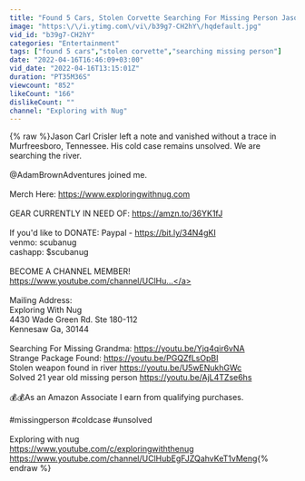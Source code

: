 ```yaml
---
title: "Found 5 Cars, Stolen Corvette Searching For Missing Person Jason Crisler!"
image: "https:\/\/i.ytimg.com\/vi\/b39g7-CH2hY\/hqdefault.jpg"
vid_id: "b39g7-CH2hY"
categories: "Entertainment"
tags: ["found 5 cars","stolen corvette","searching missing person"]
date: "2022-04-16T16:46:09+03:00"
vid_date: "2022-04-16T13:15:01Z"
duration: "PT35M36S"
viewcount: "852"
likeCount: "166"
dislikeCount: ""
channel: "Exploring with Nug"
---
```

{% raw %}Jason Carl Crisler left a note and vanished without a trace in Murfreesboro, Tennessee.  His cold case remains unsolved.  We are searching the river. <br /><br /> @AdamBrownAdventures   joined me. <br /><br />Merch Here: <a rel="nofollow" target="blank" href="https://www.exploringwithnug.com">https://www.exploringwithnug.com</a><br /><br />GEAR CURRENTLY IN NEED OF: <a rel="nofollow" target="blank" href="https://amzn.to/36YK1fJ">https://amzn.to/36YK1fJ</a><br /><br />If you'd like to DONATE: Paypal - <a rel="nofollow" target="blank" href="https://bit.ly/34N4gKI">https://bit.ly/34N4gKI</a><br />venmo: scubanug<br />cashapp: $scubanug<br /><br />BECOME A CHANNEL MEMBER! <a rel="nofollow" target="blank" href="https://www.youtube.com/channel/UClHu...">https://www.youtube.com/channel/UClHu...</a><br /><br />Mailing Address: <br />Exploring With Nug<br />4430 Wade Green Rd. Ste 180-112<br />Kennesaw Ga, 30144<br /><br />Searching For Missing Grandma: <a rel="nofollow" target="blank" href="https://youtu.be/Yjq4qir6vNA">https://youtu.be/Yjq4qir6vNA</a><br />Strange Package Found: <a rel="nofollow" target="blank" href="https://youtu.be/PGQZfLsOpBI">https://youtu.be/PGQZfLsOpBI</a><br />Stolen weapon found in river <a rel="nofollow" target="blank" href="https://youtu.be/U5wENukhGWc">https://youtu.be/U5wENukhGWc</a><br />Solved 21 year old missing person <a rel="nofollow" target="blank" href="https://youtu.be/AjL4TZse6hs">https://youtu.be/AjL4TZse6hs</a><br /><br />💰💰As an Amazon Associate I earn from qualifying purchases.<br />           <br />#missingperson #coldcase #unsolved<br /><br />Exploring with nug<br /><a rel="nofollow" target="blank" href="https://www.youtube.com/c/exploringwiththenug">https://www.youtube.com/c/exploringwiththenug</a><br /><a rel="nofollow" target="blank" href="https://www.youtube.com/channel/UClHubEgFJZQahvKeT1vMeng">https://www.youtube.com/channel/UClHubEgFJZQahvKeT1vMeng</a>{% endraw %}
